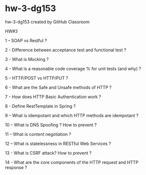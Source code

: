 # hw-3-dg153
hw-3-dg153 created by GitHub Classroom

HW#3

1 – SOAP vs Restful ?

2 - Difference between acceptance test and functional test ?

3 - What is Mocking ?

4 - What is a reasonable code coverage % for unit tests (and why) ?

5 – HTTP/POST vs HTTP/PUT ?

6 - What are the Safe and Unsafe methods of HTTP ?

7 - How does HTTP Basic Authentication work ?

8 - Define RestTemplate in Spring ?

9 – What is idempotant and which HTTP methods are idempotant ?

10 – What is DNS Spoofing ? How to prevent ?

11 – What is content negotiation ?

12 – What is statelessness in RESTful Web Services ?

13 - What is CSRF attack? How to prevent ?

14 - What are the core components of the HTTP request and HTTP response ?

